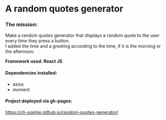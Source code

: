 # A random quotes generator


### The mission:
Make a random quotes generator that displays a random quote to the user every time they press a button.    
I added the time and a greeting according to the time, if it is the morning or the afternoon.

**Framework used: React JS** 


#### Dependencies installed: 
- axios  
- moment  

#### Project deployed via gh-pages:  
https://ch-sophie.github.io/random-quotes-generator/ 
